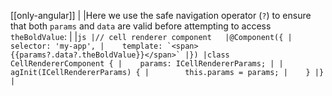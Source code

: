 [[only-angular]]
|
|Here we use the safe navigation operator (`?`) to ensure that both `params` and `data` are valid before attempting to access `theBoldValue`:
|
|```js
|// cell renderer component  
|@Component({
|    selector: 'my-app',
|    template: `<span>{{params?.data?.theBoldValue}}</span>`
|})
|class CellRendererComponent {
|    params: ICellRendererParams;
|
|    agInit(ICellRendererParams) {
|        this.params = params;
|    }
|}
|```
